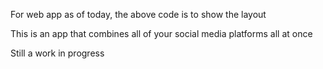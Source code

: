 For web app as of today, the above code is to show the layout

This is an app that combines all of your social media platforms all at once

Still a work in progress
